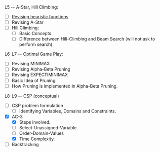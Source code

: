 L5 -- A-Star, Hill Climbing:

- [ ] [Revising heuristic functions](obsidian://open?vault=AI_Exam_2&file=L5%2FRevising%20heuristic%20functions)
- [ ] Revising A-Star 
- [ ] Hill Climbing:
    - [ ] Basic Concepts
    - [ ] Difference between Hill-Climbing and Beam Search (will not ask to perform search)

L6-L7 -- Optimal Game Play:

- [ ] Revising MINIMAX
- [ ] Revising Alpha-Beta Pruning
- [ ] Revising EXPECTIMINIMAX
- [ ] Basic Idea of Pruning
- [ ] How Pruning is implemented in Alpha-Beta Pruning.

L8-L9 -- CSP (conceptual)

- [ ] CSP problem formulation
    - [ ] Identifying Variables, Domains and Constraints.
- [x] AC-3
    - [x] Steps involved.
    - [ ] Select-Unassigned-Variable
    - [ ] Order-Domain-Values
    - [x] Time Complexity.
- [ ] Backtracking